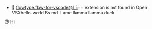 - 🌹
flowtype.flow-for-vscode@1.5== extension is not found in Open VSXhello-world
Bs md.  Lame llamma llamma duck


<!---
Razielrelinquish/Razielrelinquish is a ✨ special ✨ repository because its `README.md` (this file) appears on your GitHub profile.
You can click the Preview link to take a look at your changes.
--->
 😇
Hi
